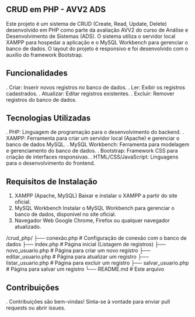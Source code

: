 ## CRUD em PHP - AVV2 ADS
Este projeto é um sistema de CRUD (Create, Read, Update, Delete) desenvolvido em PHP como parte da avaliação AVV2 do curso de Análise e Desenvolvimento de Sistemas (ADS). O sistema utiliza o servidor local XAMPP para hospedar a aplicação e o MySQL Workbench para gerenciar o banco de dados. O layout do projeto é responsivo e foi desenvolvido com o auxílio do framework Bootstrap.

## Funcionalidades
. Criar: Inserir novos registros no banco de dados.
. Ler: Exibir os registros cadastrados.
. Atualizar: Editar registros existentes.
. Excluir: Remover registros do banco de dados.

## Tecnologias Utilizadas
. PHP: Linguagem de programação para o desenvolvimento do backend.
. XAMPP: Ferramenta para criar um servidor local (Apache) e gerenciar o banco de dados MySQL.
. MySQL Workbench: Ferramenta para modelagem e gerenciamento do banco de dados.
. Bootstrap: Framework CSS para criação de interfaces responsivas.
. HTML/CSS/JavaScript: Linguagens para o desenvolvimento do frontend.

## Requisitos de Instalação
1. XAMPP (Apache, MySQL)
 Baixar e instalar o XAMPP a partir do site oficial.
2. MySQL Workbench
 Instalar o MySQL Workbench para gerenciar o banco de dados, disponível no site oficial.
3. Navegador Web
 Google Chrome, Firefox ou qualquer navegador atualizado.

/crud_php/
├── conexão.php          # Configuração de conexão com o banco de dados
├── index.php            # Página inicial (Listagem de registros)
├── novo_usuario.php     # Página para criar um novo registro
├── editar_usuario.php   # Página para atualizar um registro
├── listar_usuario.php   # Página para excluir um registro
├── salvar_usuario.php   # Página para salvar um registro
└── README.md            # Este arquivo

## Contribuições
. Contribuições são bem-vindas! Sinta-se à vontade para enviar pull requests ou abrir issues.
